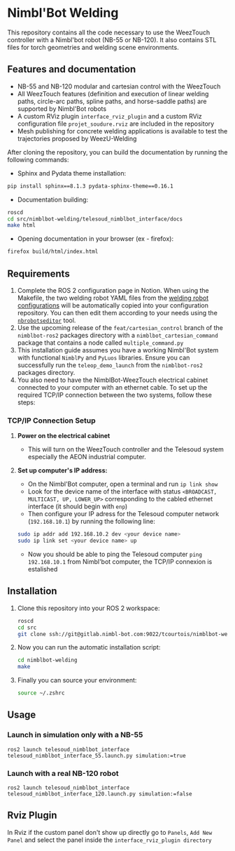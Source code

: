 # Nimbl'Bot Welding

This repository contains all the code necessary to use the WeezTouch controller with a Nimbl'bot robot (NB-55 or NB-120). It also contains STL files for torch geometries and welding scene environments.

## Features and documentation

- NB-55 and NB-120 modular and cartesian control with the WeezTouch
- All WeezTouch features (definition and execution of linear welding paths, circle-arc paths, spline paths, and horse-saddle paths) are supported by Nimbl'Bot robots
- A custom RViz plugin `interface_rviz_plugin` and a custom RViz configuration file `projet_soudure.rviz` are included in the repository
- Mesh publishing for concrete welding applications is available to test the trajectories proposed by WeezU-Welding

After cloning the repository, you can build the documentation by running the following commands:

- Sphinx and Pydata theme installation:

```bash
pip install sphinx==8.1.3 pydata-sphinx-theme==0.16.1
```

- Documentation building:

```bash
roscd
cd src/nimblbot-welding/telesoud_nimblbot_interface/docs
make html
```

- Opening documentation in your browser (ex - firefox):

```bash
firefox build/html/index.html
```

## Requirements
1. Complete the ROS 2 configuration page in Notion. When using the Makefile, the two welding robot YAML files from the [welding robot configurations](https://gitlab.nimbl-bot.com/tcourtois/nimblbot-welding/-/tree/main/welding_robot_configurations?ref_type=heads) will be automatically copied into your configuration repository. You can then edit them according to your needs using the [`nbrobotseditor`](https://gitlab.nimbl-bot.com/nimbl-bot/gui/nimblbot-robots-gui) tool.
2. Use the upcoming release of the `feat/cartesian_control` branch of the `nimblbot-ros2` packages directory with a `nimblbot_cartesian_command` package that contains a node called `multiple_command.py`
3. This installation guide assumes you have a working Nimbl'Bot system with functional `NimblPy` and `PyLuos` libraries. Ensure you can successfully run the `teleop_demo_launch` from the `nimblbot-ros2` packages directory.
5. You also need to have the NimblBot-WeezTouch electrical cabinet connected to your computer with an ethernet cable. To set up the required TCP/IP connection between the two systems, follow these steps:

### TCP/IP Connection Setup

1. **Power on the electrical cabinet**
    - This will turn on the WeezTouch controller and the Telesoud system especially the AEON industrial computer.

2. **Set up computer's IP address:**
   - On the Nimbl'Bot computer, open a terminal and run `ip link show`
   - Look for the device name of the interface with status `<BROADCAST, MULTICAST, UP, LOWER_UP>` corresponding to the cabled ethernet interface (it should begin with `enp`)
   - Then configure your IP adress for the Telesoud computer network (`192.168.10.1`) by running the following line:
   ```bash
   sudo ip addr add 192.168.10.2 dev <your device name>
   sudo ip link set <your device name> up
   ```
   - Now you should be able to ping the Telesoud computer `ping 192.168.10.1` from Nimbl'bot computer, the TCP/IP connexion is estalished

## Installation
1. Clone this repository into your ROS 2 workspace:

    ```bash
    roscd
    cd src
    git clone ssh://git@gitlab.nimbl-bot.com:9022/tcourtois/nimblbot-welding.git
    ```
2. Now you can run the automatic installation script:

    ```bash
    cd nimblbot-welding
    make
    ```
3. Finally you can source your environment:

    ```bash
    source ~/.zshrc
    ```

## Usage

### Launch in simulation only with a NB-55

    ros2 launch telesoud_nimblbot_interface telesoud_nimblbot_interface_55.launch.py simulation:=true

### Launch with a real NB-120 robot

    ros2 launch telesoud_nimblbot_interface telesoud_nimblbot_interface_120.launch.py simulation:=false

## Rviz Plugin
In Rviz if the custom panel don't show up directly go to `Panels`,  `Add New Panel` and select the panel inside the `interface_rviz_plugin directory`

